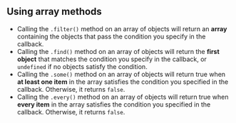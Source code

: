 ## Using array methods
- Calling the `.filter()` method on an array of objects will return an **array** containing the objects that pass the condition you specify in the callback.
- Calling the `.find()` method on an array of objects will return the **first object** that matches the condition you specify in the callback, or `undefined` if no objects satisfy the condition.
- Calling the `.some()` method on an array of objects will return true when **at least one item** in the array satisfies the condition you specified in the callback. Otherwise, it returns `false`.
- Calling the `.every()` method on an array of objects will return true when **every item** in the array satisfies the condition you specified in the callback. Otherwise, it returns `false`.

